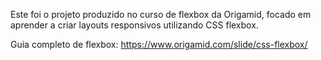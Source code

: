 Este foi o projeto produzido no curso de flexbox da Origamid, focado em aprender a criar layouts responsivos utilizando CSS flexbox.

Guia completo de flexbox: https://www.origamid.com/slide/css-flexbox/